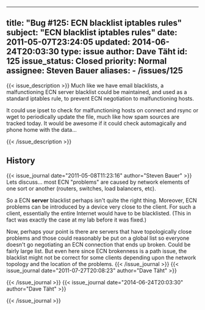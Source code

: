 
---
title: "Bug #125: ECN blacklist iptables rules"
subject: "ECN blacklist iptables rules"
date: 2011-05-07T23:24:05
updated: 2014-06-24T20:03:30
type: issue
author: Dave Täht
id: 125
issue_status: Closed
priority: Normal
assignee: Steven  Bauer
aliases:
    - /issues/125
---

{{< issue_description >}}
Much like we have email blacklists, a malfunctioning ECN server
blacklist could be maintained, and used as a standard iptables rule, to
prevent ECN negotiation to malfunctioning hosts.

It could use ipset to check for malfunctioning hosts on connect and
rsync or wget to periodically update the file, much like how spam
sources are tracked today. It would be awesome if it could check
automagically and phone home with the data...


{{< /issue_description >}}

## History
{{< issue_journal date="2011-05-08T11:23:16" author="Steven  Bauer" >}}
Lets discuss... most ECN "problems" are caused by network elements of
one sort or another (routers, switches, load balancers, etc).

So a ECN **server** blacklist perhaps isn't quite the right thing.
Moreover, ECN problems can be introduced by a device very close to the
client. For such a client, essentially the entire Internet would have to
be blacklisted. (This in fact was exactly the case at my lab before it
was fixed.)

Now, perhaps your point is there are servers that have topologically
close problems and those could reasonably be put on a global list so
everyone doesn't go negotiating an ECN connection that ends up broken.
Could be fairly large list. But even here since ECN brokenness is a path
issue, the blacklist might not be correct for some clients depending
upon the network topology and the location of the problems.
{{< /issue_journal >}}
{{< issue_journal date="2011-07-27T20:08:23" author="Dave Täht" >}}

{{< /issue_journal >}}
{{< issue_journal date="2014-06-24T20:03:30" author="Dave Täht" >}}

{{< /issue_journal >}}

